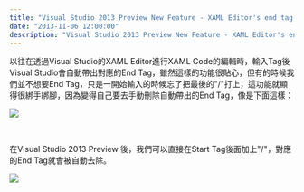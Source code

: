 ```yaml
---
title: "Visual Studio 2013 Preview New Feature - XAML Editor's end tag auto remove"
date: "2013-11-06 12:00:00"
description: "Visual Studio 2013 Preview New Feature - XAML Editor's end tag auto remove"
---
```


<p>
	以往在透過Visual Studio的XAML Editor進行XAML Code的編輯時，輸入Tag後Visual Studio會自動帶出對應的End Tag，雖然這樣的功能很貼心，但有的時候我們並不想要End Tag，只是一開始輸入的時候忘了把最後的"/"打上，這功能就顯得很綁手綁腳，因為變得自己要去手動刪除自動帶出的End Tag，像是下面這樣：</p>
<p>
	<img border="0" src="\images\posts a1382f1-f749-4783-a9c7-175e664df885\20138311588256.gif" /></p>
<p>
	 </p>
<p>
	在Visual Studio 2013 Preview 後，我們可以直接在Start Tag後面加上"/"，對應的End Tag就會被自動去除。</p>
<p>
	<img border="0" src="\images\posts a1382f1-f749-4783-a9c7-175e664df885\201383115829916.gif" /></p>
